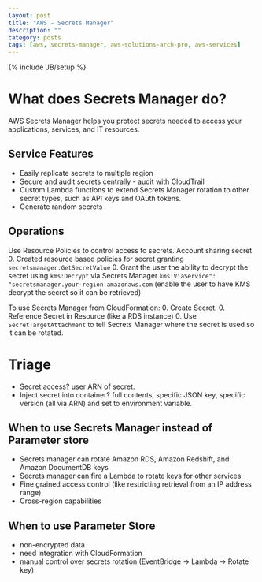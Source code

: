 ```yaml
---
layout: post
title: "AWS - Secrets Manager"
description: ""
category: posts
tags: [aws, secrets-manager, aws-solutions-arch-pro, aws-services]
---
```

{% include JB/setup %}

# What does Secrets Manager do?
AWS Secrets Manager helps you protect secrets needed to access your applications, services, and IT resources.

## Service Features
- Easily replicate secrets to multiple region
- Secure and audit secrets centrally - audit with CloudTrail
- Custom Lambda functions to extend Secrets Manager rotation to other secret types, such as API keys and OAuth tokens. 
- Generate random secrets

## Operations
Use Resource Policies to control access to secrets.
Account sharing secret
0. Created resource based policies for secret granting `secretsmanager:GetSecretValue`
0. Grant the user the ability to decrypt the secret using `kms:Decrypt` via Secrets Manager `kms:ViaService": "secretsmanager.your-region.amazonaws.com` (enable the user to have KMS decrypt the secret so it can be retrieved)

To use Secrets Manager from CloudFormation: 
0. Create Secret.
0. Reference Secret in Resource (like a RDS instance)
0. Use `SecretTargetAttachment` to tell Secrets Manager where the secret is used so it can be rotated.

# Triage
- Secret access? user ARN of secret.
- Inject secret into container? full contents, specific JSON key, specific version (all via ARN) and set to environment variable.

## When to use Secrets Manager instead of Parameter store
- Secrets manager can rotate Amazon RDS, Amazon Redshift, and Amazon DocumentDB keys
- Secrets manager can fire a Lambda to rotate keys for other services
- Fine grained access control (like restricting retrieval from an IP address range)
- Cross-region capabilities

## When to use Parameter Store 
- non-encrypted data
- need integration with CloudFormation
- manual control over secrets rotation (EventBridge -> Lambda -> Rotate key)



